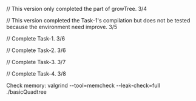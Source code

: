 // This version only completed the part of growTree. 3/4

// This version completed the Task-1's compilation but does not be tested because the environment need improve. 3/5

// Complete Task-1. 3/6

// Complete Task-2. 3/6

// Complete Task-3. 3/7

// Complete Task-4. 3/8

Check memory: valgrind --tool=memcheck --leak-check=full ./basicQuadtree
